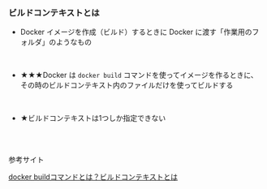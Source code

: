 ### ビルドコンテキストとは

- Docker イメージを作成（ビルド）するときに Docker に渡す「作業用のフォルダ」のようなもの

<br>

- ★★★Docker は `docker build` コマンドを使ってイメージを作るときに、
その時のビルドコンテキスト内のファイルだけを使ってビルドする

<br>

- ★ビルドコンテキストは1つしか指定できない

<br>
<br>

参考サイト

[docker buildコマンドとは？ビルドコンテキストとは](https://penpen-dev.com/blog/docker-build-command/)
